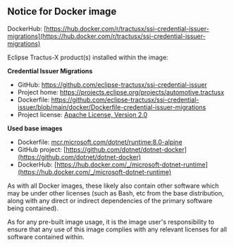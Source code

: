 ## Notice for Docker image

DockerHub: [https://hub.docker.com/r/tractusx/ssi-credential-issuer-migrations](https://hub.docker.com/r/tractusx/ssi-credential-issuer-migrations)

Eclipse Tractus-X product(s) installed within the image:

__Credential Issuer Migrations__

- GitHub: https://github.com/eclipse-tractusx/ssi-credential-issuer
- Project home: https://projects.eclipse.org/projects/automotive.tractusx
- Dockerfile: https://github.com/eclipse-tractusx/ssi-credential-issuer/blob/main/docker/Dockerfile-credential-issuer-migrations
- Project license: [Apache License, Version 2.0](https://github.com/eclipse-tractusx/ssi-credential-issuer/blob/main/LICENSE)

__Used base images__

- Dockerfile: [mcr.microsoft.com/dotnet/runtime:8.0-alpine](https://github.com/dotnet/dotnet-docker/blob/main/src/runtime/8.0/alpine3.19/amd64/Dockerfile)
- GitHub project: [https://github.com/dotnet/dotnet-docker](https://github.com/dotnet/dotnet-docker)
- DockerHub: [https://hub.docker.com/_/microsoft-dotnet-runtime](https://hub.docker.com/_/microsoft-dotnet-runtime)

As with all Docker images, these likely also contain other software which may be under other licenses (such as Bash, etc from the base distribution, along with any direct or indirect dependencies of the primary software being contained).

As for any pre-built image usage, it is the image user's responsibility to ensure that any use of this image complies with any relevant licenses for all software contained within.
